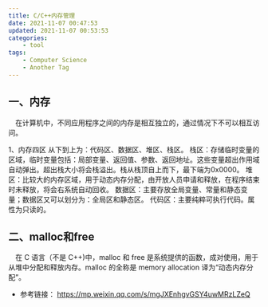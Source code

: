 ```yaml
---
title: C/C++内存管理
date: 2021-11-07 00:47:53
updated: 2021-11-07 00:53:53
categories: 
    - tool
tags: 
    - Computer Science
    - Another Tag
---
```


## 一、内存
&emsp;在计算机中，不同应用程序之间的内存是相互独立的，通过情况下不可以相互访问。

<!--more-->

1、内存四区
从下到上为：代码区、数据区、堆区、栈区。
栈区：存储临时变量的区域，临时变量包括：局部变量、返回值、参数、返回地址。这些变量超出作用域自动弹出。超出栈大小将会栈溢出。栈从栈顶自上而下，最下端为0x0000。
堆区：比较大的内存区域，用于动态内存分配，由开放人员申请和释放，在程序结束时未释放，将会右系统自动回收。
数据区：主要存放全局变量、常量和静态变量；数据区又可以划分为：全局区和静态区。
代码区：主要纯粹可执行代码。属性为只读的。

## 二、malloc和free
&emsp;在 C 语言（不是 C++)中，malloc 和 free 是系统提供的函数，成对使用，用于从堆中分配和释放内存。malloc 的全称是 memory allocation 译为“动态内存分配”。

- 参考链接：
https://mp.weixin.qq.com/s/mgJXEnhgvGSY4uwMRzLZeQ